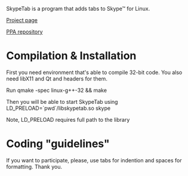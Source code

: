 SkypeTab is a program that adds tabs to Skype™ for Linux.

[Project page](http://keks-n.net/skypetab)

[PPA repository](https://launchpad.net/~keks9n/+archive/skypetab)

Compilation & Installation
==========================

First you need environment that's able to compile 32-bit code. You also need libX11 and Qt and headers for them.

Run qmake -spec linux-g++-32 && make

Then you will be able to start SkypeTab using LD_PRELOAD=\`pwd\`/libskypetab.so skype

Note, LD_PRELOAD requires full path to the library


Coding "guidelines"
==========================
If you want to participate, please, use tabs for indention and spaces for formatting. Thank you.